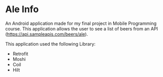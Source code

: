 # Ale Info

An Android application made for my final project in Mobile Programming course. This application allows the user to see a list of beers from an API (https://api.sampleapis.com/beers/ale).

This application used the following Library:
- Retrofit
- Moshi
- Coil
- Hilt
